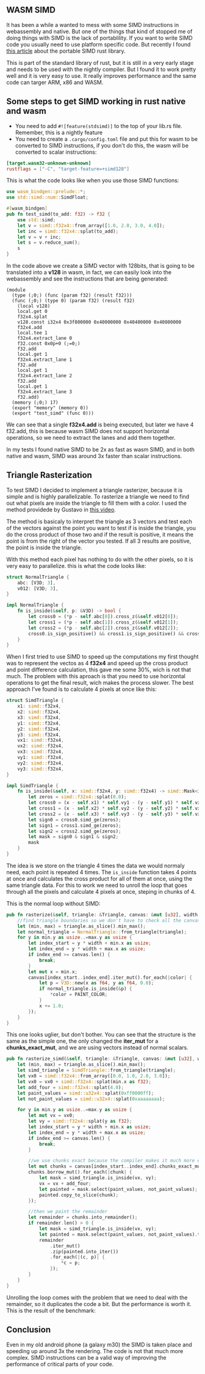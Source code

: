 ## WASM SIMD


It has been a while a wanted to mess with some SIMD instructions in webassembly and
native. But one of the things that kind of stopped me of doing things with SIMD is
the lack of portablility. If you want to write SIMD code you usually need to use
platform specific code. But recently I found [this article](https://mcyoung.xyz/2023/11/27/simd-base64/) about the portable SIMD rust library.


This is part of the standard library of rust, but it is still in a very early stage
and needs to be used with the nightly compiler. But I found it to work pretty well
and it is very easy to use. It really improves performance and the same code can
targer ARM, x86 and WASM.


## Some steps to get SIMD working in rust native and wasm


* You need to add `#![feature(stdsimd)]` to the top of your lib.rs file. Remember, this is a nightly feature
* You need to create a `.cargo/config.toml` file and put this for wasm to be converted to SIMD instructions, if you don't do this, the wasm will be converted to scalar instructions:
  

```toml
[target.wasm32-unknown-unknown]
rustflags = ["-C", "target-feature=+simd128"]
```


This is what the code looks like when you use those SIMD functions:


```rust
use wasm_bindgen::prelude::*;
use std::simd::num::SimdFloat;

#[wasm_bindgen]
pub fn test_simd(to_add: f32) -> f32 {
    use std::simd;
    let v = simd::f32x4::from_array([1.0, 2.0, 3.0, 4.0]);
    let inc = simd::f32x4::splat(to_add);
    let v = v + inc;
    let s = v.reduce_sum();
    s
}

```

In the code above we create a SIMD vector with 128bits, that is going to be translated into a **v128** in wasm,
in fact, we can easily look into the webassembly and see the instructions that are being generated:


```wasm
(module
  (type (;0;) (func (param f32) (result f32)))
  (func (;0;) (type 0) (param f32) (result f32)
    (local v128)
    local.get 0
    f32x4.splat
    v128.const i32x4 0x3f800000 0x40000000 0x40400000 0x40800000
    f32x4.add
    local.tee 1
    f32x4.extract_lane 0
    f32.const 0x0p+0 (;=0;)
    f32.add
    local.get 1
    f32x4.extract_lane 1
    f32.add
    local.get 1
    f32x4.extract_lane 2
    f32.add
    local.get 1
    f32x4.extract_lane 3
    f32.add)
  (memory (;0;) 17)
  (export "memory" (memory 0))
  (export "test_simd" (func 0)))
```


We can see that a single **f32x4.add** is being executed, but later we have 4 f32.add, this is because wasm SIMD does not support horizontal operations, so we need to extract the lanes and add them together.

In my tests I found native SIMD to be 2x as fast as wasm SIMD, and in both native and wasm, SIMD was around 3x faster than scalar instructions. 

## Triangle Rasterization

To test SIMD I decided to implement a triangle rasterizer, because it is simple and is highly parallelizable. To rasterize a triangle we need to find out what pixels are inside the triangle to fill them with a color. I used the method providede by Gustavo in [this video](https://youtu.be/k5wtuKWmV48?si=3VRidhYVkLBwYfZ4).

The method is basicaly to interpret the triangle as 3 vectors and test each of the vectors against the point you want to test if is inside the triangle, you do the cross product of those two and if the result is positive, it means the point is from the right of the vector you tested. If all 3 results are positive, the point is inside the triangle.

With this method each pixel has nothing to do with the other pixels, so it is very easy to parallelize. this is what the code looks like:

```rust
struct NormalTriangle {
    abc: [V3D; 3],
    v012: [V3D; 3],
}

impl NormalTriangle {
    fn is_inside(&self, p: &V3D) -> bool {
        let cross0 = (*p - self.abc[0]).cross_z(&self.v012[0]);
        let cross1 = (*p - self.abc[1]).cross_z(&self.v012[1]);
        let cross2 = (*p - self.abc[2]).cross_z(&self.v012[2]);
        cross0.is_sign_positive() && cross1.is_sign_positive() && cross2.is_sign_positive()
    }
}
```

When I first tried to use SIMD to speed up the computations my first thought was to represent the vectos as 4 **f32x4** and speed up the cross product and point difference calculation, this gave me some 30%, wich is not that much. The problem with this aproach is that you need to use horizontal operations to get the final result, wich makes the process slower. The best approach I've found is to calculate 4 pixels at once like this:

```rust
struct SimdTriangle {
    x1: simd::f32x4,
    x2: simd::f32x4,
    x3: simd::f32x4,
    y1: simd::f32x4,
    y2: simd::f32x4,
    y3: simd::f32x4,
    vx1: simd::f32x4,
    vx2: simd::f32x4,
    vx3: simd::f32x4,
    vy1: simd::f32x4,
    vy2: simd::f32x4,
    vy3: simd::f32x4,
}

impl SimdTriangle {
    fn is_inside(&self, x: simd::f32x4, y: simd::f32x4) -> simd::Mask<i32, 4> {
        let zeros = simd::f32x4::splat(0.0);
        let cross0 = (x - self.x1) * self.vy1 - (y - self.y1) * self.vx1;
        let cross1 = (x - self.x2) * self.vy2 - (y - self.y2) * self.vx2;
        let cross2 = (x - self.x3) * self.vy3 - (y - self.y3) * self.vx3;
        let sign0 = cross0.simd_ge(zeros);
        let sign1 = cross1.simd_ge(zeros);
        let sign2 = cross2.simd_ge(zeros);
        let mask = sign0 & sign1 & sign2;
        mask
    }
}
```

The idea is we store on the triangle 4 times the data we would normaly need, each point is repeated 4 times. The `is_inside` function takes 4 points at once and calculates the cross product for all of them at once, using the same triangle data. For this to work we need to unroll the loop that goes through all the pixels and calculate 4 pixels at once, steping in chunks of 4.

This is the normal loop without SIMD:
    
```rust
pub fn rasterize(&self, triangle: &Triangle, canvas: &mut [u32], width: usize) {
    //find triangle boundaries so we don't have to check all the canvas
    let (min, max) = triangle.as_slice().min_max();
    let normal_triangle = NormalTriangle::from_triangle(triangle);
    for y in min.y as usize..=max.y as usize {
        let index_start = y * width + min.x as usize;
        let index_end = y * width + max.x as usize;
        if index_end >= canvas.len() {
            break;
        }
        let mut x = min.x;
        canvas[index_start..index_end].iter_mut().for_each(|color| {
            let p = V3D::new(x as f64, y as f64, 0.0);
            if normal_triangle.is_inside(&p) {
                *color = PAINT_COLOR;
            }
            x += 1.0;
        });
    }
}
```

This one looks uglier, but don't bother. You can see that the structure is the same as the simple one, the only changed the **iter_mut** for a **chunks_exact_mut**, and we are using vectors instead of normal scalars.

```rust
pub fn rasterize_simd(&self, triangle: &Triangle, canvas: &mut [u32], width: usize) {
    let (min, max) = triangle.as_slice().min_max();
    let simd_triangle = SimdTriangle::from_triangle(triangle);
    let vx0 = simd::f32x4::from_array([0.0, 1.0, 2.0, 3.0]);
    let vx0 = vx0 + simd::f32x4::splat(min.x as f32);
    let add_four = simd::f32x4::splat(4.0);
    let paint_values = simd::u32x4::splat(0xff0000ff);
    let not_paint_values = simd::u32x4::splat(0xaaaaaaaa);

    for y in min.y as usize..=max.y as usize {
        let mut vx = vx0;
        let vy = simd::f32x4::splat(y as f32);
        let index_start = y * width + min.x as usize;
        let index_end = y * width + max.x as usize;
        if index_end >= canvas.len() {
            break;
        }

        //we use chunks exact because the compiler makes it much more efficient skiping the bounds check
        let mut chunks = canvas[index_start..index_end].chunks_exact_mut(4);
        chunks.borrow_mut().for_each(|chunk| {
            let mask = simd_triangle.is_inside(vx, vy);
            vx = vx + add_four;
            let painted = mask.select(paint_values, not_paint_values);
            painted.copy_to_slice(chunk);
        });

        //then we paint the remainder
        let remainder = chunks.into_remainder();
        if remainder.len() > 0 {
            let mask = simd_triangle.is_inside(vx, vy);
            let painted = mask.select(paint_values, not_paint_values).to_array();
            remainder
                .iter_mut()
                .zip(painted.into_iter())
                .for_each(|(c, p)| {
                    *c = p;
                });
        }
    }
}
```

Unrolling the loop comes with the problem that we need to deal with the remainder, so it duplicates the code a bit. But the performance is worth it. This is the result of the benchmark:

<triangle-example /><triangle-example>

## Conclusion

Even in my old android phone (a galaxy m30) the SIMD is taken place and speeding up around 3x the rendering. The code is not that much more complex. SIMD instructions can be a valid way of improving the performance of critical parts of your code.
